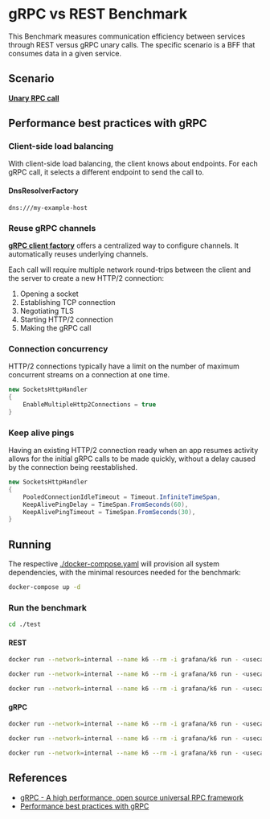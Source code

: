 # gRPC vs REST Benchmark

This Benchmark measures communication efficiency between services through REST versus gRPC unary calls. The specific scenario is a BFF that consumes data in a given service.

## Scenario

[**Unary RPC call**](https://grpc.io/docs/what-is-grpc/core-concepts/#unary-rpc)

## Performance best practices with gRPC

### Client-side load balancing

With client-side load balancing, the client knows about endpoints. For each gRPC call, it selects a different endpoint to send the call to.

#### DnsResolverFactory

```text
dns:///my-example-host
```
### Reuse gRPC channels

[**gRPC client factory**](https://docs.microsoft.com/en-us/aspnet/core/grpc/clientfactory?view=aspnetcore-6.0) offers a centralized way to configure channels. It automatically reuses underlying channels.

Each call will require multiple network round-trips between the client and the server to create a new HTTP/2 connection:

1. Opening a socket
2. Establishing TCP connection
3. Negotiating TLS
4. Starting HTTP/2 connection
5. Making the gRPC call

### Connection concurrency

HTTP/2 connections typically have a limit on the number of maximum concurrent streams on a connection at one time.

```c#
new SocketsHttpHandler
{
    EnableMultipleHttp2Connections = true
}
```

### Keep alive pings

Having an existing HTTP/2 connection ready when an app resumes activity allows for the initial gRPC calls to be made quickly, without a delay caused by the connection being reestablished.

```c#
new SocketsHttpHandler
{
    PooledConnectionIdleTimeout = Timeout.InfiniteTimeSpan,
    KeepAlivePingDelay = TimeSpan.FromSeconds(60),
    KeepAlivePingTimeout = TimeSpan.FromSeconds(30),
}
```

## Running

The respective [./docker-compose.yaml](./docker-compose.yaml) will provision all system dependencies, with the minimal resources needed for the benchmark:

```bash
docker-compose up -d
```

### Run the benchmark

```bash
cd ./test
```

#### REST

```bash
docker run --network=internal --name k6 --rm -i grafana/k6 run - <usecase-rest-health.js
```

```bash
docker run --network=internal --name k6 --rm -i grafana/k6 run - <usecase-rest-retrieve.js
```

```bash
docker run --network=internal --name k6 --rm -i grafana/k6 run - <usecase-rest-submission.js
```

#### gRPC

```bash
docker run --network=internal --name k6 --rm -i grafana/k6 run - <usecase-grpc-health.js
```

```bash
docker run --network=internal --name k6 --rm -i grafana/k6 run - <usecase-grpc-retrieve.js
```

```bash
docker run --network=internal --name k6 --rm -i grafana/k6 run - <usecase-grpc-submission.js
```

## References

* [gRPC - A high performance, open source universal RPC framework](https://grpc.io/docs/languages/csharp/quickstart/#run)
* [Performance best practices with gRPC](https://docs.microsoft.com/en-us/aspnet/core/grpc/performance?view=aspnetcore-6.0)
